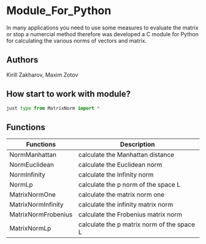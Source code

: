 # Module_For_Python
In many applications you need to use some measures to evaluate the matrix or stop a numercial method therefore was developed a C module for Python for calculating the various norms of vectors and matrix.

## Authors
Kirill Zakharov, Maxim Zotov

## How start to work with module?
```python
just type from MatrixNorm import *
``````
## Functions

Functions|Description                               
---|--- 
NormManhattan      |calculate the Manhattan distance          
NormEuclidean      |calculate the  Euclidean norm             
NormInfinity       |calculate the Infinity norm               
NormLp             |calculate the p norm of the space L       
MatrixNormOne      |calculate the matrix norm one             
MatrixNormInfinity |calculate the infinity matrix norm        
MatrixNormFrobenius|calculate the Frobenius matrix norm
MatrixNormLp|calculate the p matrix norm of the space L   
